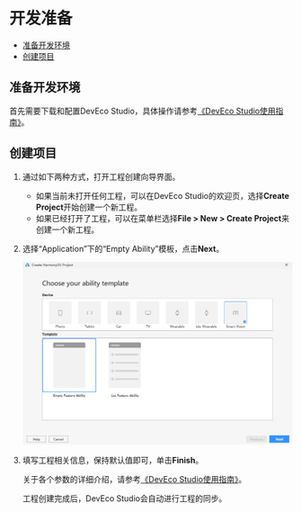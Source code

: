 # 开发准备<a name="ZH-CN_TOPIC_0000001055087693"></a>

-   [准备开发环境](#section1912530122716)
-   [创建项目](#section1456035192720)

## 准备开发环境<a name="section1912530122716"></a>

首先需要下载和配置DevEco Studio，具体操作请参考[《DevEco Studio使用指南》](https://developer.harmonyos.com/cn/docs/documentation/doc-guides/software_install-0000001053582415)。

## 创建项目<a name="section1456035192720"></a>

1.  通过如下两种方式，打开工程创建向导界面。
    -   如果当前未打开任何工程，可以在DevEco Studio的欢迎页，选择**Create Project**开始创建一个新工程。
    -   如果已经打开了工程，可以在菜单栏选择**File \> New \> Create Project**来创建一个新工程。

2.  选择“Application”下的“Empty Ability”模板，点击**Next**。

    ![](figures/empty-feature-ability.png)

3.  填写工程相关信息，保持默认值即可，单击**Finish**。
    
    关于各个参数的详细介绍，请参考[《DevEco Studio使用指南》](https://developer.harmonyos.com/cn/docs/documentation/doc-guides-V3/create_new_project-0000001053342414-V3)。
    
    工程创建完成后，DevEco Studio会自动进行工程的同步。

